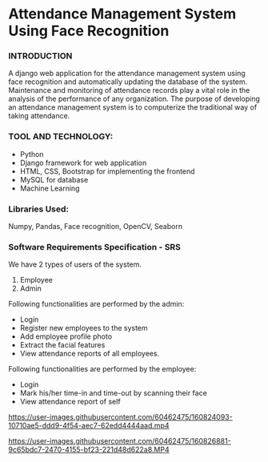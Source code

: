# Attendance Management System Using Face Recognition

### INTRODUCTION

A django web application for the attendance management system using face recognition and automatically updating the database of the system.
Maintenance and monitoring of attendance records play a vital role in the analysis of the performance of any organization. The purpose of developing an attendance management system is to computerize the traditional way of taking attendance.

### TOOL AND TECHNOLOGY: 
* Python
* Django framework for web application
* HTML, CSS, Bootstrap for implementing the frontend
* MySQL for database
* Machine Learning

### Libraries Used:
Numpy, Pandas, Face recognition, OpenCV, Seaborn

### Software Requirements Specification - SRS 

We have 2 types of users of the system.
1. Employee
2. Admin

Following functionalities are performed by the admin:

* Login
* Register new employees to the system
* Add employee profile photo
* Extract the facial features
* View attendance reports of all employees. 

Following functionalities are performed by the employee:
* Login
* Mark his/her time-in and time-out by scanning their face
* View attendance report of self


https://user-images.githubusercontent.com/60462475/160824093-10710ae5-ddd9-4f54-aec7-62edd4444aad.mp4


https://user-images.githubusercontent.com/60462475/160826881-9c65bdc7-2470-4155-bf23-221d48d622a8.MP4
